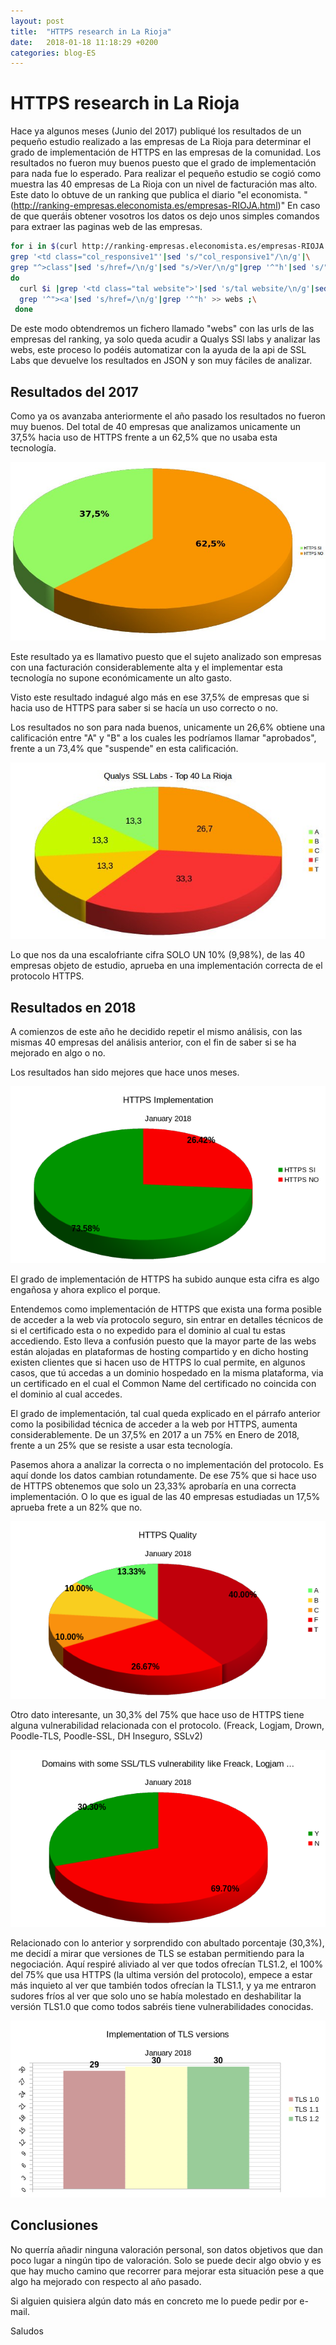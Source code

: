 ```yaml
---
layout: post
title:  "HTTPS research in La Rioja"
date:   2018-01-18 11:18:29 +0200
categories: blog-ES
---
```

# HTTPS research in La Rioja

Hace ya algunos meses (Junio del 2017) publiqué los resultados de un pequeño estudio realizado a las empresas de La Rioja para determinar el grado de implementación de HTTPS en las empresas de la comunidad.
Los resultados no fueron muy buenos puesto que el grado de implementación para nada fue lo esperado.
Para realizar el pequeño estudio se cogió como muestra las 40 empresas de La Rioja con un nivel de facturación mas alto. Este dato lo obtuve de un ranking que publica el diario "el economista. "(http://ranking-empresas.eleconomista.es/empresas-RIOJA.html)"
En caso de que queráis obtener vosotros los datos os dejo unos simples comandos para extraer las paginas web de las empresas.

```bash
for i in $(curl http://ranking-empresas.eleconomista.es/empresas-RIOJA.html|\
grep '<td class="col_responsive1"'|sed 's/"col_responsive1"/\n/g'|\
grep "^>class"|sed 's/href=/\n/g'|sed "s/>Ver/\n/g"|grep '^"h'|sed 's/"//g');\
do 
  curl $i |grep '<td class="tal website">'|sed 's/tal website/\n/g'|sed 's/rel="nofollow"/\n/g'|\
  grep '^"><a'|sed 's/href=/\n/g'|grep '^"h' >> webs ;\
 done
```
De este modo obtendremos un fichero llamado "webs" con las urls de las empresas del ranking, ya solo queda acudir a Qualys SSl labs y analizar las webs, este proceso lo podéis automatizar con la ayuda de la api de SSL Labs que devuelve los resultados en JSON y son muy fáciles de analizar.

## Resultados del 2017
Como ya os avanzaba anteriormente el año pasado los resultados no fueron muy buenos. Del total de 40 empresas que analizamos unicamente un 37,5% hacia uso de HTTPS frente a un 62,5% que no usaba esta tecnología.

![Gráfico con los datos mencionados anteriormente](https://github.com/dsfau/dsfau.github.com/blob/master/_posts/_img/https_implementation_2017.jpeg?raw=true)

Este resultado ya es llamativo puesto que el sujeto analizado son empresas con una facturación considerablemente alta y el implementar esta tecnología no supone económicamente un alto gasto.

Visto este resultado indagué algo más en ese 37,5% de empresas que si hacia uso de HTTPS para saber si se hacía un uso correcto o no.

Los resultados no son para nada buenos, unicamente un 26,6% obtiene una calificación entre "A" y "B" a los cuales les podríamos llamar "aprobados", frente a un 73,4% que "suspende" en esta calificación.

![Gráfico con los datos mencionados anteriormente](https://github.com/dsfau/dsfau.github.com/blob/master/_posts/_img/https_quality_2017.jpeg?raw=true)

Lo que nos da una escalofriante cifra SOLO UN 10% (9,98%), de las 40 empresas objeto de estudio, aprueba en una implementación correcta de el protocolo HTTPS.

## Resultados en 2018
A comienzos de este año he decidido repetir el mismo análisis, con las mismas 40 empresas del análisis anterior, con el fin de saber si se ha mejorado en algo o no.

Los resultados han sido mejores que hace unos meses.

![Gráfico con los datos mencionados anteriormente](https://github.com/dsfau/dsfau.github.com/blob/master/_posts/_img/https_implementation_2018.png?raw=true)

El grado de implementación de HTTPS ha subido aunque esta cifra es algo engañosa y ahora explico el porque.

Entendemos como implementación de HTTPS que exista una forma posible de acceder a la web vía protocolo seguro, sin entrar en detalles técnicos de si el certificado esta o no expedido para el dominio al cual tu estas accediendo. Esto lleva a confusión puesto que la mayor parte de las webs están alojadas en plataformas de hosting compartido y en dicho hosting existen clientes que si hacen uso de HTTPS lo cual permite, en algunos casos, que tú accedas a un dominio hospedado en la misma plataforma, via un certificado en el cual el Common Name del certificado no coincida con el dominio al cual accedes.

El grado de implementación, tal cual queda explicado en el párrafo anterior como la posibilidad técnica de acceder a la web por HTTPS, aumenta considerablemente.
De un 37,5% en 2017 a un 75% en Enero de 2018, frente a un 25% que se resiste a usar esta tecnología.

Pasemos ahora a analizar la correcta o no implementación del protocolo. Es aquí donde los datos cambian rotundamente. De ese 75% que si hace uso de HTTPS obtenemos que solo un 23,33% aprobaría en una correcta implementación. O lo que es igual de las 40 empresas estudiadas un 17,5% aprueba frete a un 82% que no.

![Gráfico con los datos mencionados anteriormente](https://github.com/dsfau/dsfau.github.com/blob/master/_posts/_img/https_quality_2018.png?raw=true)

Otro dato interesante, un 30,3% del 75% que hace uso de HTTPS tiene alguna vulnerabilidad relacionada con el protocolo. (Freack, Logjam, Drown, Poodle-TLS, Poodle-SSL, DH Inseguro, SSLv2)

![Gráfico con los datos mencionados anteriormente](https://github.com/dsfau/dsfau.github.com/blob/master/_posts/_img/some_vulnerability_2018.png?raw=true)

Relacionado con lo anterior y sorprendido con abultado porcentaje (30,3%), me decidí a mirar que versiones de TLS se estaban permitiendo para la negociación. Aquí respiré aliviado al ver que todos ofrecían TLS1.2, el 100% del 75% que usa HTTPS (la ultima versión del protocolo), empece a estar más inquieto al ver que también todos ofrecían la TLS1.1, y ya me entraron sudores fríos al ver que solo uno se había molestado en deshabilitar la versión TLS1.0 que como todos sabréis tiene vulnerabilidades conocidas.

![Gráfico con los datos mencionados anteriormente](https://github.com/dsfau/dsfau.github.com/blob/master/_posts/_img/tls_versions_2018.png?raw=true)

## Conclusiones
No querría añadir ninguna valoración personal, son datos objetivos que dan poco lugar a ningún tipo de valoración. Solo se puede decir algo obvio y es que hay mucho camino que recorrer para mejorar esta situación pese a que algo ha mejorado con respecto al año pasado.

Si alguien quisiera algún dato más en concreto me lo puede pedir por e-mail.

Saludos
